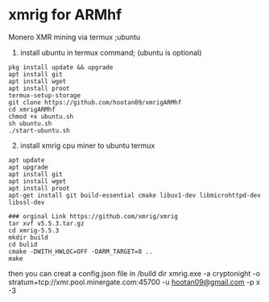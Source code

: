 # xmrig for ARMhf 

Monero XMR mining via termux ;ubuntu

1. install ubuntu in termux
command;
(ubuntu is optional)
```shell
pkg install update && upgrade
apt install git
apt install wget
apt install proot
termux-setup-storage
git clone https://github.com/hootan09/xmrigARMhf
cd xmrigARMhf
chmod +x ubuntu.sh
sh ubuntu.sh
./start-ubuntu.sh

```

2. install xmrig cpu miner to ubuntu termux
```shell
apt update
apt upgrade
apt install git
apt install wget
apt install proot
apt-get install git build-essential cmake libuv1-dev libmicrohttpd-dev libssl-dev

### orginal Link https://github.com/xmrig/xmrig
tar xvf v5.5.3.tar.gz
cd xmrig-5.5.3
mkdir build
cd bulid
cmake -DWITH_HWLOC=OFF -DARM_TARGET=8 ..
make
```
then you can creat a config.json file in /build dir
xmrig.exe -a cryptonight -o stratum+tcp://xmr.pool.minergate.com:45700 -u hootan09@gmail.com -p x -3

